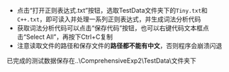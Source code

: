 * 点击“打开正则表达式.txt”按钮，选取TestData文件夹下的`Tiny.txt`和`C++.txt`，即可读入并处理一系列正则表达式，并生成词法分析代码
* 获取词法分析代码可以点击“保存代码”按钮，也可以右键代码文本框点击“Select All”，再按下Ctrl+C复制
* 注意读取文件的路径和保存文件的**路径都不能有中文**，否则程序会崩溃闪退



已完成的测试数据保存在..\ComprehensiveExp2\TestData\文件夹下
